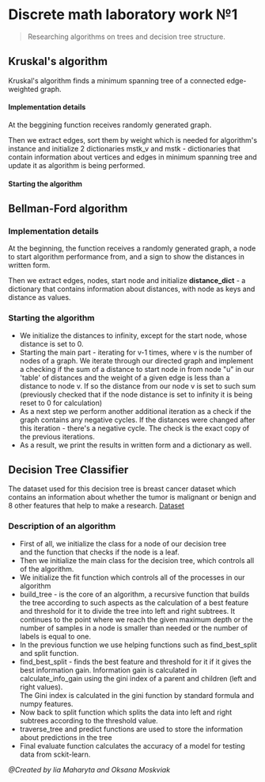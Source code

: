 # Discrete math laboratory work №1
> Researching algorithms on trees and decision tree structure.

## Kruskal's algorithm
Kruskal's algorithm finds a minimum spanning tree of a connected edge-weighted graph.

#### Implementation details
At the beggining function receives randomly generated graph.

Then we extract edges, sort them by weight which is needed for algorithm's instance and initialize
2 dictionaries mstk_v and mstk - dictionaries that contain information about vertices and edges
in minimum spanning tree and update it as algorithm is being performed.

#### Starting the algorithm






## Bellman-Ford algorithm
### Implementation details
At the beginning, the function receives a randomly generated graph, a node to start algorithm performance from, and a sign to show the distances in written form.

Then we extract edges, nodes, start node and initialize <b>distance_dict</b> - a dictionary that contains information
about distances, with node as keys and distance as values.

### Starting the algorithm
- We initialize the distances to infinity, except for the start node, whose distance is set to 0.
- Starting the main part - iterating for v-1 times, where v is the number of nodes of a graph. We iterate through our directed graph and implement a checking if the sum of a distance to start node in from node "u" in our 'table' of distances and the weight of a given edge is less than a distance to node v. If so the distance from our node v is set to such sum (previously checked that if the node distance is set to infinity it is being reset to 0 for calculation)
- As a next step we perform another additional iteration as a check if the graph contains any negative cycles. If the distances were changed after this iteration - there's a negative cycle. The check is the exact copy of the previous iterations.
- As a result, we print the results in written form and a dictionary as well.

## Decision Tree Classifier
The dataset used for this decision tree is breast cancer dataset which contains an information about whether 
the tumor is malignant or benign and 8 other features that help to make a research.
[Dataset](https://scikit-learn.org/stable/modules/generated/sklearn.datasets.load_breast_cancer.html)

### Description of an algorithm
- First of all, we initialize the class for a node of our decision tree <br>
and the function that checks if the node is a leaf.
- Then we initialize the main class for the decision tree, which controls all of the algorithm.
- We initialize the fit function which controls all of the processes in our algorithm
- build_tree - is the core of an algorithm, a recursive function that builds the tree according to such aspects as the calculation of a best feature and threshold for it to divide the tree into left and right subtrees. It continues to the point where we reach the given maximum depth or the number of samples in a node is smaller than needed or the number of labels is equal to one.
- In the previous function we use helping functions such as find_best_split and split function.
- find_best_split - finds the best feature and threshold for it if it gives the best information gain. Information gain is calculated in calculate_info_gain using the gini index of a parent and children (left and right values). <br> 
The Gini index is calculated in the gini function by standard formula and numpy features.
- Now back to split function which splits the data into left and right subtrees according to the threshold value.
- traverse_tree and predict functions are used to store the information about predictions in the tree
- Final evaluate function calculates the accuracy of a model for testing data from sckit-learn.

<i>@Created by Iia Maharyta and Oksana Moskviak </i>

